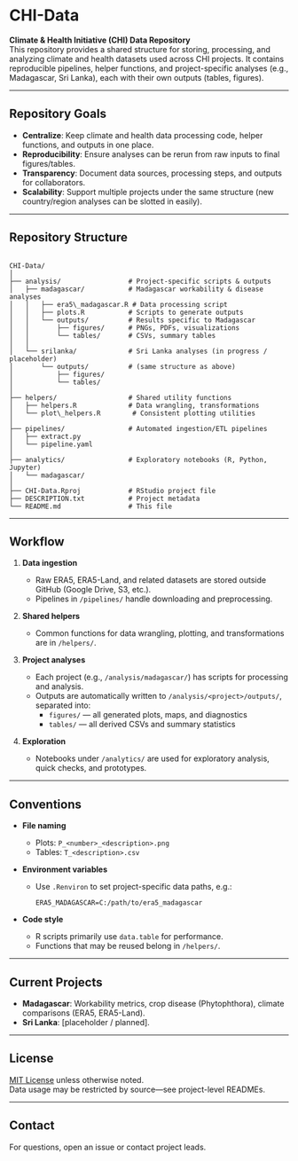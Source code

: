 # CHI-Data

**Climate & Health Initiative (CHI) Data Repository**  
This repository provides a shared structure for storing, processing, and analyzing climate and health datasets used across CHI projects. It contains reproducible pipelines, helper functions, and project-specific analyses (e.g., Madagascar, Sri Lanka), each with their own outputs (tables, figures).

---

## Repository Goals
- **Centralize**: Keep climate and health data processing code, helper functions, and outputs in one place.
- **Reproducibility**: Ensure analyses can be rerun from raw inputs to final figures/tables.
- **Transparency**: Document data sources, processing steps, and outputs for collaborators.
- **Scalability**: Support multiple projects under the same structure (new country/region analyses can be slotted in easily).

---

## Repository Structure

```

CHI-Data/
│
├── analysis/                 # Project-specific scripts & outputs
│   ├── madagascar/           # Madagascar workability & disease analyses
│   │   ├── era5\_madagascar.R # Data processing script
│   │   ├── plots.R           # Scripts to generate outputs
│   │   └── outputs/          # Results specific to Madagascar
│   │       ├── figures/      # PNGs, PDFs, visualizations
│   │       └── tables/       # CSVs, summary tables
│   │
│   └── srilanka/             # Sri Lanka analyses (in progress / placeholder)
│       └── outputs/          # (same structure as above)
│           ├── figures/
│           └── tables/
│
├── helpers/                  # Shared utility functions
│   ├── helpers.R             # Data wrangling, transformations
│   └── plot\_helpers.R        # Consistent plotting utilities
│
├── pipelines/                # Automated ingestion/ETL pipelines
│   ├── extract.py
│   └── pipeline.yaml
│
├── analytics/                # Exploratory notebooks (R, Python, Jupyter)
│   └── madagascar/
│
├── CHI-Data.Rproj            # RStudio project file
├── DESCRIPTION.txt           # Project metadata
└── README.md                 # This file

````

---

## Workflow

1. **Data ingestion**  
   - Raw ERA5, ERA5-Land, and related datasets are stored outside GitHub (Google Drive, S3, etc.).  
   - Pipelines in `/pipelines/` handle downloading and preprocessing.  

2. **Shared helpers**  
   - Common functions for data wrangling, plotting, and transformations are in `/helpers/`.  

3. **Project analyses**  
   - Each project (e.g., `/analysis/madagascar/`) has scripts for processing and analysis.  
   - Outputs are automatically written to `/analysis/<project>/outputs/`, separated into:
     - `figures/` — all generated plots, maps, and diagnostics  
     - `tables/` — all derived CSVs and summary statistics  

4. **Exploration**  
   - Notebooks under `/analytics/` are used for exploratory analysis, quick checks, and prototypes.  

---

## Conventions

- **File naming**  
  - Plots: `P_<number>_<description>.png`  
  - Tables: `T_<description>.csv`  

- **Environment variables**  
  - Use `.Renviron` to set project-specific data paths, e.g.:  
    ```
    ERA5_MADAGASCAR=C:/path/to/era5_madagascar
    ```

- **Code style**  
  - R scripts primarily use `data.table` for performance.  
  - Functions that may be reused belong in `/helpers/`.  

---

## Current Projects
- **Madagascar**: Workability metrics, crop disease (Phytophthora), climate comparisons (ERA5, ERA5-Land).  
- **Sri Lanka**: [placeholder / planned].

---

## License
[MIT License](LICENSE) unless otherwise noted.  
Data usage may be restricted by source—see project-level READMEs.

---

## Contact
For questions, open an issue or contact project leads.
